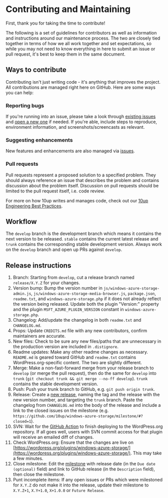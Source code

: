 # Contributing and Maintaining

First, thank you for taking the time to contribute!

The following is a set of guidelines for contributors as well as information and instructions around our maintenance process.  The two are closely tied together in terms of how we all work together and set expectations, so while you may not need to know everything in here to submit an issue or pull request, it's best to keep them in the same document.

## Ways to contribute

Contributing isn't just writing code - it's anything that improves the project.  All contributions are managed right here on GitHub.  Here are some ways you can help:

### Reporting bugs

If you're running into an issue, please take a look through [existing issues](/issues) and [open a new one](/issues/new) if needed.  If you're able, include steps to reproduce, environment information, and screenshots/screencasts as relevant.

### Suggesting enhancements

New features and enhancements are also managed via [issues](/issues).

### Pull requests

Pull requests represent a proposed solution to a specified problem.  They should always reference an issue that describes the problem and contains discussion about the problem itself.  Discussion on pull requests should be limited to the pull request itself, i.e. code review.

For more on how 10up writes and manages code, check out our [10up Engineering Best Practices](https://10up.github.io/Engineering-Best-Practices/).

## Workflow

The `develop` branch is the development branch which means it contains the next version to be released.  `stable` contains the current latest release and `trunk` contains the corresponding stable development version.  Always work on the `develop` branch and open up PRs against `develop`.

## Release instructions

1. Branch: Starting from `develop`, cut a release branch named `release/X.Y.Z` for your changes.
1. Version bump: Bump the version number in `js/windows-azure-storage-admin.js`, `js/windows-azure-storage-media-browser.js`, `package.json`, `readme.txt`, and `windows-azure-storage.php` if it does not already reflect the version being released.  Update both the plugin "Version:" property and the plugin `MSFT_AZURE_PLUGIN_VERSION` constant in `windows-azure-storage.php`.
1. Changelog: Add/update the changelog in both `readme.txt` and `CHANGELOG.md`.
1. Props: Update `CREDITS.md` file with any new contributors, confirm maintainers are accurate.
1. New files: Check to be sure any new files/paths that are unnecessary in the production version are included in `.distignore`.
1. Readme updates: Make any other readme changes as necessary.  `README.md` is geared toward GitHub and `readme.txt` contains WordPress.org-specific content.  The two are slightly different.
1. Merge: Make a non-fast-forward merge from your release branch to `develop` (or merge the pull request), then do the same for `develop` into `trunk` (`git checkout trunk && git merge --no-ff develop`).  `trunk` contains the stable development version.
1. Push: Push your trunk branch to GitHub, e.g. `git push origin trunk`.
1. Release: Create a [new release](https://github.com/10up/windows-azure-storage/releases/new), naming the tag and the release with the new version number, and targeting the `trunk` branch.  Paste the changelog from `CHANGELOG.md` into the body of the release and include a link to the closed issues on the milestone (e.g. `https://github.com/10up/windows-azure-storage/milestone/#?closed=1`).
1. SVN: Wait for the [GitHub Action](https://github.com/10up/windows-azure-storage/actions) to finish deploying to the WordPress.org repository.  If all goes well, users with SVN commit access for that plugin will receive an emailed diff of changes.
1. Check WordPress.org: Ensure that the changes are live on [https://wordpress.org/plugins/windows-azure-storage/](https://wordpress.org/plugins/windows-azure-storage/). This may take a few minutes.
1. Close milestone: Edit the [milestone](https://github.com/10up/windows-azure-storage/milestone/#) with release date (in the `Due date (optional)` field) and link to GitHub release (in the `Description` field), then close the milestone.
1. Punt incomplete items: If any open issues or PRs which were milestoned for `X.Y.Z` do not make it into the release, update their milestone to `X.Y.Z+1`, `X.Y+1.0`, `X+1.0.0` or `Future Release`.
